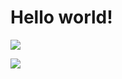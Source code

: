 # Hello world! 
<a href="https://github.com/Meghna-DAS/github-profile-views-counter">
    <img src="https://komarev.com/ghpvc/?username=0xAnto">
</a>

<!-- ![](https://github-readme-stats.vercel.app/api?username=0xAnto&theme=radical&hide_border=false&include_all_commits=true&count_private=true)<br/>  -->
![](https://github-readme-streak-stats.herokuapp.com/?user=0xAnto&theme=radical&hide_border=false)<br/>
<!-- ![](https://github-readme-stats.vercel.app/api/top-langs/?username=0xAnto&theme=radical&hide_border=false&include_all_commits=true&count_private=true&)<br/>  -->
<!--  ## 🏆GitHub Trophies -->
<!-- ![](https://github-profile-trophy.vercel.app/?username=0xAnto&theme=radical&no-frame=false&no-bg=false&margin-w=8&layout=compact) -->

